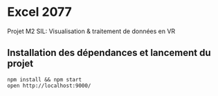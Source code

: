 # Excel 2077

Projet M2 SIL: Visualisation  & traitement de données en VR

## Installation des dépendances et lancement du projet

```
npm install && npm start
open http://localhost:9000/
```